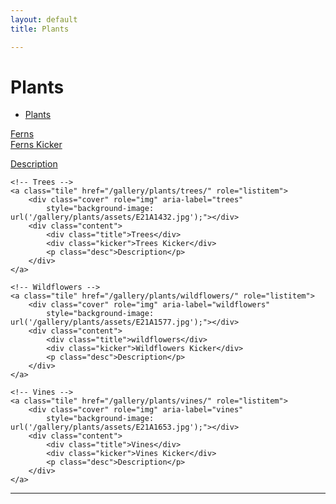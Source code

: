 ```yaml
---
layout: default
title: Plants

---
```

<h1>Plants</h1>
<ul>
  <li><a href="{{ '/gallery/plants/' | relative_url }}">Plants</a></li>
</ul>

  <div class="grid" role="list">
    <!-- Ferns -->
    <a class="tile" href="/gallery/plants/ferns/" role="listitem">
        <div class="cover" role="img" aria-label="Ferns"
            style="background-image: url('/gallery/plants/assets/D79A4902.jpg');"></div>
        <div class="content">
            <div class="title">Ferns</div>
            <div class="kicker">Ferns Kicker</div>
            <p class="desc">Description</p>
        </div>
    </a>

    <!-- Trees -->
    <a class="tile" href="/gallery/plants/trees/" role="listitem">
        <div class="cover" role="img" aria-label="trees"
            style="background-image: url('/gallery/plants/assets/E21A1432.jpg');"></div>
        <div class="content">
            <div class="title">Trees</div>
            <div class="kicker">Trees Kicker</div>
            <p class="desc">Description</p>
        </div>
    </a>

    <!-- Wildflowers -->
    <a class="tile" href="/gallery/plants/wildflowers/" role="listitem">
        <div class="cover" role="img" aria-label="wildflowers"
            style="background-image: url('/gallery/plants/assets/E21A1577.jpg');"></div>
        <div class="content">
            <div class="title">wildflowers</div>
            <div class="kicker">Wildflowers Kicker</div>
            <p class="desc">Description</p>
        </div>
    </a>

    <!-- Vines -->
    <a class="tile" href="/gallery/plants/vines/" role="listitem">
        <div class="cover" role="img" aria-label="vines"
            style="background-image: url('/gallery/plants/assets/E21A1653.jpg');"></div>
        <div class="content">
            <div class="title">Vines</div>
            <div class="kicker">Vines Kicker</div>
            <p class="desc">Description</p>
        </div>
    </a>
  </div>
  
  ---